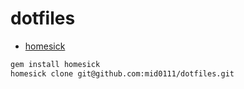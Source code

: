 # dotfiles

* [homesick](https://github.com/technicalpickles/homesick)

```bash
gem install homesick
homesick clone git@github.com:mid0111/dotfiles.git
```

